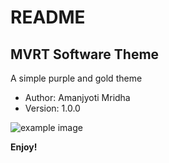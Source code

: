 # README
## MVRT Software Theme
A simple purple and gold theme

* Author: Amanjyoti Mridha
* Version: 1.0.0

![example image](https://github.com/QuackingBob/MVRT-Software-Theme/tree/main/images/ExampleImage.png?raw=true)

**Enjoy!**
